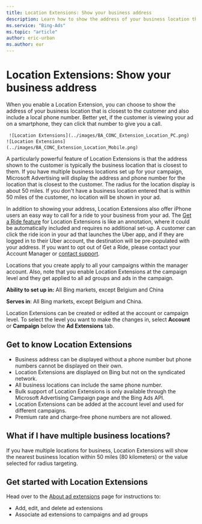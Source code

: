 ```yaml
---
title: Location Extensions: Show your business address
description: Learn how to show the address of your business location that's closest to the customer with Location Extensions.
ms.service: "Bing-Ads"
ms.topic: "article"
author: eric-urban
ms.author: eur
---
```


# Location Extensions: Show your business address

When you enable a Location Extension, you can choose to show the address of your business location that is closest to the customer and also include a local phone number. Better yet, if the customer is viewing your ad on a smartphone, they can click that number to give you a call.

     ![Location Extensions](../images/BA_CONC_Extension_Location_PC.png)      ![Location Extensions](../images/BA_CONC_Extension_Location_Mobile.png)  
A particularly powerful feature of Location Extensions is that the address shown to the customer is typically the business location that is closest to them. If you have multiple business locations set up for your campaign, Microsoft Advertising will display the address and phone number for the location that is closest to the customer. The radius for the location display is about 50 miles. If you don't have a business location entered that is within 50 miles of the customer, no location will be shown in your ad.

In addition to showing your address, Location Extensions also offer iPhone users an easy way to call for a ride to your business from your ad. The [Get a Ride feature](./hlp_BA_CONC_GetARideExtension.md) for Location Extensions is like an annotation, where it could be automatically included and requires no additional set-up. A customer can click the ride icon in your ad that launches the Uber app, and if they are logged in to their Uber account, the destination will be pre-populated with your address. If you want to opt out of Get a Ride, please contact your Account Manager or [contact support](https://go.microsoft.com/fwlink?LinkId=398371).

Locations that you create apply to all your campaigns within the manager account. Also, note that you enable Location Extensions at the campaign level and they get applied to all ad groups and ads in the campaign.

**Ability to set up in:** All Bing markets, except Belgium and China

**Serves in**: All Bing markets, except Belgium and China.

Location Extensions can be created or edited at the account or campaign level. To select the level you want to make the changes in, select **Account** or **Campaign** below the **Ad Extensions** tab.

## Get to know Location Extensions

- Business address can be displayed without a phone number but phone numbers cannot be displayed on their own.
- Location Extensions are displayed on Bing but not on the syndicated network.
- All business locations can include the same phone number.
- Bulk support of Location Extensions is only available through the Microsoft Advertising Campaign page and the Bing Ads API.
- Location Extensions can be added at the account level and used for different campaigns.
- Premium rate and charge-free phone numbers are not allowed.

## What if I have multiple business locations?

If you have multiple locations for business, Location Extensions will show the nearest business location within 50 miles (80 kilometers) or the value selected for radius targeting.

 
## Get started with Location Extensions

Head over to the [About ad extensions](./hlp_BA_CONC_AboutAdExtensions.md) page for instructions to:

- Add, edit, and delete ad extensions
- Associate ad extensions to campaigns and ad groups


